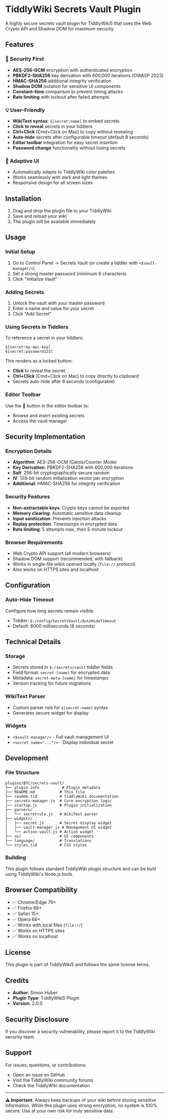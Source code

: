 # TiddlyWiki Secrets Vault Plugin

A highly secure secrets vault plugin for TiddlyWiki5 that uses the Web Crypto API and Shadow DOM for maximum security.

## Features

### 🔐 Security First
- **AES-256-GCM** encryption with authenticated encryption
- **PBKDF2-SHA256** key derivation with 600,000 iterations (OWASP 2023)
- **HMAC-SHA256** additional integrity verification
- **Shadow DOM** isolation for sensitive UI components
- **Constant-time** comparison to prevent timing attacks
- **Rate limiting** with lockout after failed attempts

### 💡 User-Friendly
- **WikiText syntax**: `§[secret:name]` to embed secrets
- **Click to reveal** secrets in your tiddlers
- **Ctrl+Click** (Cmd+Click on Mac) to copy without revealing
- **Auto-hide** secrets after configurable timeout (default 8 seconds)
- **Editor toolbar** integration for easy secret insertion
- **Password change** functionality without losing secrets

### 🎨 Adaptive UI
- Automatically adapts to TiddlyWiki color palettes
- Works seamlessly with dark and light themes
- Responsive design for all screen sizes

## Installation

1. Drag and drop the plugin file to your TiddlyWiki
2. Save and reload your wiki
3. The plugin will be available immediately

## Usage

### Initial Setup

1. Go to Control Panel → Secrets Vault (or create a tiddler with `<$vault-manager/>`)
2. Set a strong master password (minimum 8 characters)
3. Click "Initialize Vault"

### Adding Secrets

1. Unlock the vault with your master password
2. Enter a name and value for your secret
3. Click "Add Secret"

### Using Secrets in Tiddlers

To reference a secret in your tiddlers:

```
§[secret:my-api-key]
§[secret:password123]
```

This renders as a locked button:
- **Click** to reveal the secret
- **Ctrl+Click** (Cmd+Click on Mac) to copy directly to clipboard
- Secrets auto-hide after 8 seconds (configurable)

### Editor Toolbar

Use the 🔐 button in the editor toolbar to:
- Browse and insert existing secrets
- Access the vault manager

## Security Implementation

### Encryption Details
- **Algorithm**: AES-256-GCM (Galois/Counter Mode)
- **Key Derivation**: PBKDF2-SHA256 with 600,000 iterations
- **Salt**: 256-bit cryptographically secure random
- **IV**: 128-bit random initialization vector per encryption
- **Additional**: HMAC-SHA256 for integrity verification

### Security Features
- **Non-extractable keys**: Crypto keys cannot be exported
- **Memory clearing**: Automatic sensitive data cleanup
- **Input sanitization**: Prevents injection attacks
- **Replay protection**: Timestamps in encrypted data
- **Rate limiting**: 5 attempts max, then 5-minute lockout

### Browser Requirements
- Web Crypto API support (all modern browsers)
- Shadow DOM support (recommended, with fallback)
- Works in single-file wikis opened locally (`file://` protocol)
- Also works on HTTPS sites and localhost

## Configuration

### Auto-Hide Timeout
Configure how long secrets remain visible:
- Tiddler: `$:/config/SecretsVault/AutoHideTimeout`
- Default: 8000 milliseconds (8 seconds)

## Technical Details

### Storage
- Secrets stored in `$:/secrets/vault` tiddler fields
- Field format: `secret-[name]` for encrypted data
- Metadata: `secret-meta-[name]` for timestamps
- Version tracking for future migrations

### WikiText Parser
- Custom parser rule for `§[secret:name]` syntax
- Generates secure widget for display

### Widgets
- `<$vault-manager/>` - Full vault management UI
- `<secret name="..."/>` - Display individual secret

## Development

### File Structure
```
plugins/BTC/secrets-vault/
├── plugin.info          # Plugin metadata
├── README.md           # This file
├── readme.tid          # TiddlyWiki documentation
├── secrets-manager.js  # Core encryption logic
├── startup.js          # Plugin initialization
├── parsers/
│   └── secretrule.js   # WikiText parser
├── widgets/
│   ├── secret.js       # Secret display widget
│   ├── vault-manager.js # Management UI widget
│   └── action-vault.js # Action widget
├── ui/                 # UI components
├── language/           # Translations
└── styles.tid          # CSS styles
```

### Building
This plugin follows standard TiddlyWiki plugin structure and can be built using TiddlyWiki's Node.js tools.

## Browser Compatibility

- ✅ Chrome/Edge 79+
- ✅ Firefox 69+
- ✅ Safari 15+
- ✅ Opera 66+
- ✅ Works with local files (`file://`)
- ✅ Works on HTTPS sites
- ✅ Works on localhost

## License

This plugin is part of TiddlyWiki5 and follows the same license terms.

## Credits

- **Author**: Simon Huber
- **Plugin Type**: TiddlyWiki5 Plugin
- **Version**: 2.0.0

## Security Disclosure

If you discover a security vulnerability, please report it to the TiddlyWiki security team.

## Support

For issues, questions, or contributions:
- Open an issue on GitHub
- Visit the TiddlyWiki community forums
- Check the TiddlyWiki documentation

---

**⚠️ Important**: Always keep backups of your wiki before storing sensitive information. While this plugin uses strong encryption, no system is 100% secure. Use at your own risk for truly sensitive data.